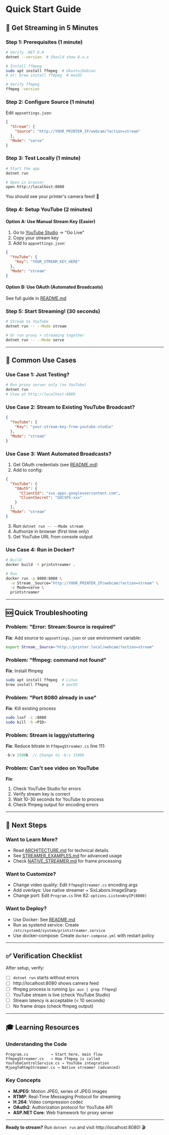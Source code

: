 # Quick Start Guide

## 🚀 Get Streaming in 5 Minutes

### Step 1: Prerequisites (1 minute)
```bash
# Verify .NET 8.0
dotnet --version  # Should show 8.x.x

# Install ffmpeg
sudo apt install ffmpeg  # Ubuntu/Debian
# or: brew install ffmpeg  # macOS

# Verify ffmpeg
ffmpeg -version
```

### Step 2: Configure Source (1 minute)
Edit `appsettings.json`:
```json
{
  "Stream": {
    "Source": "http://YOUR_PRINTER_IP/webcam/?action=stream"
  },
  "Mode": "serve"
}
```

### Step 3: Test Locally (1 minute)
```bash
# Start the app
dotnet run

# Open in browser
open http://localhost:8080
```

You should see your printer's camera feed! 🎉

### Step 4: Setup YouTube (2 minutes)

#### Option A: Use Manual Stream Key (Easier)
1. Go to [YouTube Studio](https://studio.youtube.com) → "Go Live"
2. Copy your stream key
3. Add to `appsettings.json`:
```json
{
  "YouTube": {
    "Key": "YOUR_STREAM_KEY_HERE"
  },
  "Mode": "stream"
}
```

#### Option B: Use OAuth (Automated Broadcasts)
See full guide in [README.md](README.md#youtube-api-setup)

### Step 5: Start Streaming! (30 seconds)
```bash
# Stream to YouTube
dotnet run -- --Mode stream

# Or run proxy + streaming together
dotnet run -- --Mode serve
```

---

## 🎯 Common Use Cases

### Use Case 1: Just Testing?
```bash
# Run proxy server only (no YouTube)
dotnet run
# View at http://localhost:8080
```

### Use Case 2: Stream to Existing YouTube Broadcast?
```json
{
  "YouTube": {
    "Key": "your-stream-key-from-youtube-studio"
  },
  "Mode": "stream"
}
```

### Use Case 3: Want Automated Broadcasts?
1. Get OAuth credentials (see [README.md](README.md#youtube-api-setup))
2. Add to config:
```json
{
  "YouTube": {
    "OAuth": {
      "ClientId": "xxx.apps.googleusercontent.com",
      "ClientSecret": "GOCSPX-xxx"
    }
  },
  "Mode": "stream"
}
```
3. Run `dotnet run -- --Mode stream`
4. Authorize in browser (first time only)
5. Get YouTube URL from console output

### Use Case 4: Run in Docker?
```bash
# Build
docker build -t printstreamer .

# Run
docker run -p 8080:8080 \
  -e Stream__Source="http://YOUR_PRINTER_IP/webcam/?action=stream" \
  -e Mode=serve \
  printstreamer
```

---

## 🆘 Quick Troubleshooting

### Problem: "Error: Stream:Source is required"
**Fix**: Add source to `appsettings.json` or use environment variable:
```bash
export Stream__Source="http://printer.local/webcam/?action=stream"
```

### Problem: "ffmpeg: command not found"
**Fix**: Install ffmpeg
```bash
sudo apt install ffmpeg  # Linux
brew install ffmpeg      # macOS
```

### Problem: "Port 8080 already in use"
**Fix**: Kill existing process
```bash
sudo lsof -i :8080
sudo kill -9 <PID>
```

### Problem: Stream is laggy/stuttering
**Fix**: Reduce bitrate in `FfmpegStreamer.cs` line 111:
```csharp
-b:v 2500k  // Change to -b:v 1500k
```

### Problem: Can't see video on YouTube
**Fix**: 
1. Check YouTube Studio for errors
2. Verify stream key is correct
3. Wait 10-30 seconds for YouTube to process
4. Check ffmpeg output for encoding errors

---

## 📖 Next Steps

### Want to Learn More?
- Read [ARCHITECTURE.md](ARCHITECTURE.md) for technical details
- See [STREAMER_EXAMPLES.md](STREAMER_EXAMPLES.md) for advanced usage
- Check [NATIVE_STREAMER.md](NATIVE_STREAMER.md) for frame processing

### Want to Customize?
- Change video quality: Edit `FfmpegStreamer.cs` encoding args
- Add overlays: Use native streamer + SixLabors.ImageSharp
- Change port: Edit `Program.cs` line 82: `options.ListenAnyIP(8080)`

### Want to Deploy?
- Use Docker: See [README.md](README.md#docker)
- Run as systemd service: Create `/etc/systemd/system/printstreamer.service`
- Use docker-compose: Create `docker-compose.yml` with restart policy

---

## ✅ Verification Checklist

After setup, verify:
- [ ] `dotnet run` starts without errors
- [ ] http://localhost:8080 shows camera feed
- [ ] ffmpeg process is running (`ps aux | grep ffmpeg`)
- [ ] YouTube stream is live (check YouTube Studio)
- [ ] Stream latency is acceptable (< 10 seconds)
- [ ] No frame drops (check ffmpeg output)

---

## 🎓 Learning Resources

### Understanding the Code
```
Program.cs          → Start here, main flow
FfmpegStreamer.cs   → How ffmpeg is called
YouTubeControlService.cs → YouTube integration
MjpegToRtmpStreamer.cs → Native streamer (advanced)
```

### Key Concepts
- **MJPEG**: Motion JPEG, series of JPEG images
- **RTMP**: Real-Time Messaging Protocol for streaming
- **H.264**: Video compression codec
- **OAuth2**: Authorization protocol for YouTube API
- **ASP.NET Core**: Web framework for proxy server

---

**Ready to stream?** Run `dotnet run` and visit http://localhost:8080! 🎬
